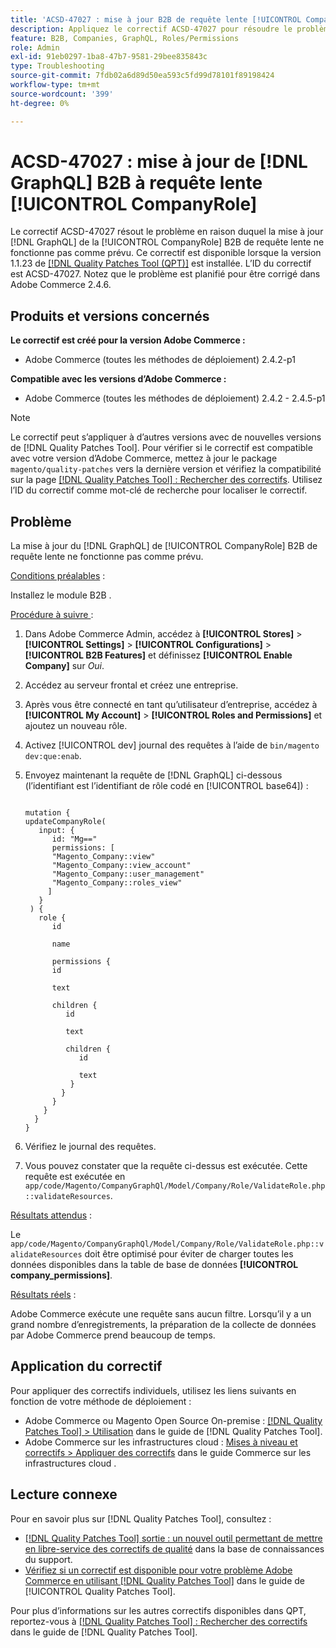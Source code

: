 ```yaml
---
title: 'ACSD-47027 : mise à jour B2B de requête lente [!UICONTROL CompanyRole] [!DNL GraphQL] update)'
description: Appliquez le correctif ACSD-47027 pour résoudre le problème d’Adobe Commerce lié à une mise à jour B2B [!UICONTROL CompanyRole] [!DNL GraphQL] requête lente).
feature: B2B, Companies, GraphQL, Roles/Permissions
role: Admin
exl-id: 91eb0297-1ba8-47b7-9581-29bee835843c
type: Troubleshooting
source-git-commit: 7fdb02a6d89d50ea593c5fd99d78101f89198424
workflow-type: tm+mt
source-wordcount: '399'
ht-degree: 0%

---
```


# ACSD-47027 : mise à jour de [!DNL GraphQL] B2B à requête lente [!UICONTROL CompanyRole]

Le correctif ACSD-47027 résout le problème en raison duquel la mise à jour [!DNL GraphQL] de la [!UICONTROL CompanyRole] B2B de requête lente ne fonctionne pas comme prévu. Ce correctif est disponible lorsque la version 1.1.23 de [[!DNL Quality Patches Tool (QPT)]](https://experienceleague.adobe.com/fr/docs/commerce-operations/tools/quality-patches-tool/quality-patches-tool-to-self-serve-quality-patches) est installée. L’ID du correctif est ACSD-47027. Notez que le problème est planifié pour être corrigé dans Adobe Commerce 2.4.6.

## Produits et versions concernés

**Le correctif est créé pour la version Adobe Commerce :**
* Adobe Commerce (toutes les méthodes de déploiement) 2.4.2-p1

**Compatible avec les versions d’Adobe Commerce :**
* Adobe Commerce (toutes les méthodes de déploiement) 2.4.2 - 2.4.5-p1

>[!NOTE]
>
>Le correctif peut s’appliquer à d’autres versions avec de nouvelles versions de [!DNL Quality Patches Tool]. Pour vérifier si le correctif est compatible avec votre version d’Adobe Commerce, mettez à jour le package `magento/quality-patches` vers la dernière version et vérifiez la compatibilité sur la page [[!DNL Quality Patches Tool] : Rechercher des correctifs](https://experienceleague.adobe.com/tools/commerce-quality-patches/index.html?lang=fr). Utilisez l’ID du correctif comme mot-clé de recherche pour localiser le correctif.

## Problème

La mise à jour du [!DNL GraphQL] de [!UICONTROL CompanyRole] B2B de requête lente ne fonctionne pas comme prévu.

<u>Conditions préalables</u> :

Installez le module B2B .

<u>Procédure à suivre </u> :

1. Dans Adobe Commerce Admin, accédez à **[!UICONTROL Stores]** > **[!UICONTROL Settings]** > **[!UICONTROL Configurations]** > **[!UICONTROL B2B Features]** et définissez **[!UICONTROL Enable Company]** sur _Oui_.
1. Accédez au serveur frontal et créez une entreprise.
1. Après vous être connecté en tant qu’utilisateur d’entreprise, accédez à **[!UICONTROL My Account]** > **[!UICONTROL Roles and Permissions]** et ajoutez un nouveau rôle.
1. Activez [!UICONTROL dev] journal des requêtes à l’aide de `bin/magento dev:que:enab`.
1. Envoyez maintenant la requête de [!DNL GraphQL] ci-dessous (l’identifiant est l’identifiant de rôle codé en [!UICONTROL base64]) :

   <pre><code>
   mutation &lbrace;
   updateCompanyRole(
      input: &lbrace;
         id: "Mg=="
         permissions: &lbrack;
         "Magento_Company::view"
         "Magento_Company::view_account"
         "Magento_Company::user_management"
         "Magento_Company::roles_view"
        &rbrack;
      &rbrace;
    ) &lbrace;
      role &lbrace;
         id

         name

         permissions &lbrace;
         id

         text

         children &lbrace;
            id

            text

            children &lbrace;
               id

               text
             &rbrace;
           &rbrace;
         &rbrace;
       &rbrace;
     &rbrace;
   &rbrace;
   </code></pre>

1. Vérifiez le journal des requêtes.
1. Vous pouvez constater que la requête ci-dessus est exécutée. Cette requête est exécutée en `app/code/Magento/CompanyGraphQl/Model/Company/Role/ValidateRole.php::validateResources`.

<u>Résultats attendus</u> :

Le `app/code/Magento/CompanyGraphQl/Model/Company/Role/ValidateRole.php::validateResources` doit être optimisé pour éviter de charger toutes les données disponibles dans la table de base de données **[!UICONTROL company_permissions]**.

<u>Résultats réels</u> :

Adobe Commerce exécute une requête sans aucun filtre. Lorsqu’il y a un grand nombre d’enregistrements, la préparation de la collecte de données par Adobe Commerce prend beaucoup de temps.

## Application du correctif

Pour appliquer des correctifs individuels, utilisez les liens suivants en fonction de votre méthode de déploiement :

* Adobe Commerce ou Magento Open Source On-premise : [[!DNL Quality Patches Tool] > Utilisation](/help/tools/quality-patches-tool/usage.md) dans le guide de [!DNL Quality Patches Tool].
* Adobe Commerce sur les infrastructures cloud : [Mises à niveau et correctifs > Appliquer des correctifs](https://experienceleague.adobe.com/docs/commerce-cloud-service/user-guide/develop/upgrade/apply-patches.html?lang=fr) dans le guide Commerce sur les infrastructures cloud . 

## Lecture connexe

Pour en savoir plus sur [!DNL Quality Patches Tool], consultez :

* [[!DNL Quality Patches Tool] sortie : un nouvel outil permettant de mettre en libre-service des correctifs de qualité](https://experienceleague.adobe.com/fr/docs/commerce-operations/tools/quality-patches-tool/quality-patches-tool-to-self-serve-quality-patches) dans la base de connaissances du support.
* [Vérifiez si un correctif est disponible pour votre problème Adobe Commerce en utilisant [!DNL Quality Patches Tool]](/help/tools/quality-patches-tool/patches-available-in-qpt/check-patch-for-magento-issue-with-magento-quality-patches.md) dans le guide de [!UICONTROL Quality Patches Tool].


Pour plus d’informations sur les autres correctifs disponibles dans QPT, reportez-vous à [[!DNL Quality Patches Tool] : Rechercher des correctifs](https://experienceleague.adobe.com/tools/commerce-quality-patches/index.html?lang=fr) dans le guide de [!DNL Quality Patches Tool].
